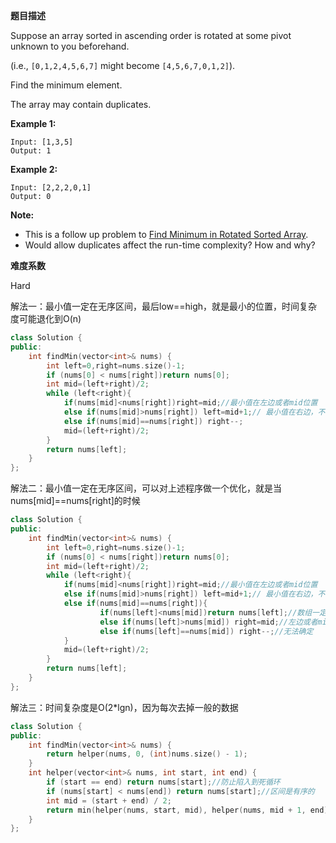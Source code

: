  **题目描述**   

Suppose an array sorted in ascending order is rotated at some pivot unknown to you beforehand.

(i.e.,  `[0,1,2,4,5,6,7]` might become  `[4,5,6,7,0,1,2]`).

Find the minimum element.

The array may contain duplicates.

**Example 1:**

```
Input: [1,3,5]
Output: 1
```

**Example 2:**

```
Input: [2,2,2,0,1]
Output: 0
```

**Note:**

- This is a follow up problem to [Find Minimum in Rotated Sorted Array](https://leetcode.com/problems/find-minimum-in-rotated-sorted-array/description/).
- Would allow duplicates affect the run-time complexity? How and why?

**难度系数**    

Hard

解法一：最小值一定在无序区间，最后low==high，就是最小的位置，时间复杂度可能退化到O(n)

```c++
class Solution {
public:
    int findMin(vector<int>& nums) {
        int left=0,right=nums.size()-1;
        if (nums[0] < nums[right])return nums[0];			
        int mid=(left+right)/2;
        while (left<right){
            if(nums[mid]<nums[right])right=mid;//最小值在左边或者mid位置
            else if(nums[mid]>nums[right]) left=mid+1;// 最小值在右边，不包括mid位置
            else if(nums[mid]==nums[right]) right--;
            mid=(left+right)/2;
        }
        return nums[left];
    }
};
```

解法二：最小值一定在无序区间，可以对上述程序做一个优化，就是当nums[mid]==nums[right]的时候

```c++
class Solution {
public:
    int findMin(vector<int>& nums) {
        int left=0,right=nums.size()-1;
        if (nums[0] < nums[right])return nums[0];
        int mid=(left+right)/2;
        while (left<right){
            if(nums[mid]<nums[right])right=mid;//最小值在左边或者mid位置
            else if(nums[mid]>nums[right]) left=mid+1;// 最小值在右边，不包括mid位置
            else if(nums[mid]==nums[right]){
                    if(nums[left]<nums[mid])return nums[left];//数组一定是有序的，最小值是nums[left]
                    else if(nums[left]>nums[mid]) right=mid;//左边或者mid位置
                    else if(nums[left]==nums[mid]) right--;//无法确定
            }
            mid=(left+right)/2;
        }
        return nums[left];
    }
};

```

解法三：时间复杂度是O(2*lgn)，因为每次去掉一般的数据

```c++
class Solution {
public:
    int findMin(vector<int>& nums) {
        return helper(nums, 0, (int)nums.size() - 1);
    }
    int helper(vector<int>& nums, int start, int end) {
        if (start == end) return nums[start];//防止陷入到死循环
        if (nums[start] < nums[end]) return nums[start];//区间是有序的
        int mid = (start + end) / 2;
        return min(helper(nums, start, mid), helper(nums, mid + 1, end));
    }
};
```

